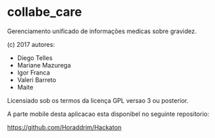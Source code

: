 # collabe_care

Gerenciamento unificado de informações medicas sobre gravidez.

(c) 2017 autores:
- Diego Telles
- Mariane Mazurega
- Igor Franca
- Valeri Barreto
- Maite

Licensiado sob os termos da licença GPL versao 3 ou posterior.

A parte mobile desta aplicacao esta disponibel no seguinte repositorio:

https://github.com/Horaddrim/Hackaton


